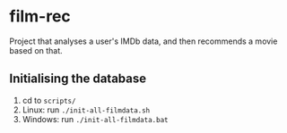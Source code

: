 # film-rec
Project that analyses a user's IMDb data, and then recommends a movie based on that.

## Initialising the database

1. cd to ```scripts/```
2. Linux: run ```./init-all-filmdata.sh```
3. Windows: run ```./init-all-filmdata.bat```
